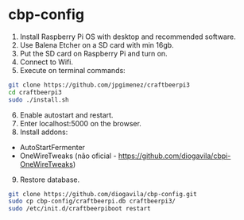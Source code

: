 # cbp-config

1. Install Raspberry Pi OS with desktop and recommended software.
2. Use Balena Etcher on a SD card with min 16gb.
3. Put the SD card on Raspberry Pi and turn on.
4. Connect to Wifi.
5. Execute on terminal commands:

```sh
git clone https://github.com/jpgimenez/craftbeerpi3 
cd craftbeerpi3  
sudo ./install.sh  
```

6. Enable autostart and restart.
7. Enter localhost:5000 on the browser.
8. Install addons:
* AutoStartFermenter
* OneWireTweaks (não oficial - https://github.com/diogavila/cbpi-OneWireTweaks)

9. Restore database.

```sh
git clone https://github.com/diogavila/cbp-config.git
sudo cp cbp-config/craftbeerpi.db craftbeerpi3/
sudo /etc/init.d/craftbeerpiboot restart
```
